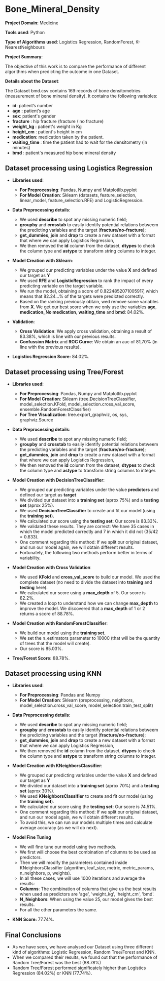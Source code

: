 # Bone_Mineral_Density

**Project Domain**: Medicine

**Tools used**: Python

**Type of Algorithms used**: Logistics Regression, RandomForest, K-NearestNeighbours

**Project Summary**:

The objective of this work is to compare the performance of different algorithms when predicting the outcome in one Dataset. 

**Details about the Dataset**:

The Dataset bmd.csv contains 169 records of bone densitometries (measurement of bone mineral density). It contains the following variables:

   - **id**: patient’s number
   - **age** : patient’s age
   - **sex**: patient's gender
   - **fracture** : hip fracture (fracture / no fracture)
   - **weight_kg** : patient's weight in Kg
   - **height_cm** : patient's height in cm
   - **medication**: medication taken by the patient.
   - **waiting_time** : time the patient had to wait for the densitometry (in minutes)
   - **bmd** : patient's measured hip bone mineral density 

## Dataset processing using Logistics Regression ##

   - **Libraries used**: 
     - **For Preprocessing**: Pandas, Numpy and Matplotlib.pyplot
     - **For Model Creation**: Sklearn (datasets, feature_selection, linear_model, feature_selection.RFE) and LogisticRegression.
   
   - **Data Preprocessing details**: 
     - We used **describe** to spot any missing numeric field; 
     - **groupby** and **crosstab** to easily identify potential relations betweem the predicting variables and the target (**fracture/no-fracture**); 
     - **get_dummies**, **join** and **drop** to create a new dataset with a format that where we can apply Logistics Regression, 
     - We then removed the **id** column from the dataset, **dtypes** to check the column type and **astype** to transform string columns to integer.

   - **Model Creation with Sklearn**: 
     - We grouped our predicting variables under the value **X** and defined our target as **Y**
     - We used **RFE** and **LogisticRegression** to rank the impact of every predicting variable on the target variable. 
     - We run the model, obtaining a score of 0.8224852071005917, which means that 82.24...% of the targets were predicted correctly.
     - Based on the ranking previously obtain, wed remove some variables from **X**. We get our best score when we only use the variables **age**, **medication_No medication**, **waiting_time** and **bmd**: 84.02%.
     
   - **Validation**: 
     - **Cross Validation**: We apply cross validation, obtaining a result of 83.38%, which is line with our previous results. 
     - **Confussion Matrix** and **ROC Curve**: We obtain an auc of 81,70% (in line with the previous results).

   - **Logistics Regression Score:** 84.02%. 
     

## Dataset processing using Tree/Forest ##
   - **Libraries used**: 
     - **For Preprocessing**: Pandas, Numpy and Matplotlib.pyplot
     - **For Model Creation**: Sklearn (tree.DecisionTreeClassifier, model_selection.KFold, model_selection.cross_val_score, ensemble.RandomForestClassifier)
     - **For Tree Visualization**: tree.export_graphviz, os, sys, graphviz.Source
   
   - **Data Preprocessing details**: 
     - We used **describe** to spot any missing numeric field; 
     - **groupby** and **crosstab** to easily identify potential relations betweem the predicting variables and the target (**fracture/no-fracture**); 
     - **get_dummies**, **join** and **drop** to create a new dataset with a format that where we can apply Logistics Regression, 
     - We then removed the **id** column from the dataset, **dtypes** to check the column type and **astype** to transform string columns to integer.

   - **Model Creation with DecisionTreeClassifier**: 
     - We grouped our predicting variables under the value **predictors** and defined our target as **target**
     - We divided our dataset into a **training set** (aprox 75%) and a **testing set** (aprox 25%).
     - We used **DecisionTreeClassifier** to create and fit our model (using the **training set**).
     - We calculated our score using the **testing set**: Our score is 83.33%. 
     - We validated these results. They are correct: We have 35 cases in which the model predicted correctly and 7 in which it did not (35/42 = 0.833).
     - One comment regarding this method: If we split our original dataset, and run our model again, we will obtain different results. 
     - Fortunately, the following two methods perform better in terms of variability.
     
   - **Model Creation with Cross Validation**: 
     - We used **KFold** and **cross_val_score** to build our model. We used the complete dataset (no need to divide the dataset into **training** and **testing** here).
     - We calculated our score using a **max_depth** of 5. Our score is 82.2%.
     - We created a loop to understand how we can change **max_depth** to improve the model. We discovered that a **max_depth** of 1 or 2 returns a score of 88.78%.

   - **Model Creation with RandomForestClassifier**: 
     - We build our model using the **training set**.
     - We set the n_estimators parameter to 10000 (that will be the quantity of trees that the model will create).
     - Our score is 85.03%.

   -  **Tree/Forest Score:** 88.78%. 

## Dataset processing using KNN ##
   - **Libraries used**: 
     - **For Preprocessing**: Pandas and Numpy
     - **For Model Creation**: Sklearn (preprocessing, neighbors, model_selection.cross_val_score, model_selection.train_test_split)

   - **Data Preprocessing details**: 
     - We used **describe** to spot any missing numeric field; 
     - **groupby** and **crosstab** to easily identify potential relations betweem the predicting variables and the target (**fracture/no-fracture**); 
     - **get_dummies**, **join** and **drop** to create a new dataset with a format that where we can apply Logistics Regression, 
     - We then removed the **id** column from the dataset, **dtypes** to check the column type and **astype** to transform string columns to integer.

   - **Model Creation with KNeighborsClassifier**: 
     - We grouped our predicting variables under the value **X** and defined our target as **Y**
     - We divided our dataset into a **training set** (aprox 70%) and a **testing set** (aprox 30%).
     - We used **KNeighborsClassifier** to create and fit our model (using the **training set**).
     - We calculated our score using the **testing set**: Our score is 74.51%. 
     - One comment regarding this method: If we split our original dataset, and run our model again, we will obtain different results. 
     - To avoid this, we can run our models multiple times and calculate average accuracy (as we will do next).
     
   - **Model Fine Tuning**
     - We will fine tune our model using two methods. 
     - We first will choose the best combination of columns to be used as predictors.
     - Then we will modify the parameters contained inside KNeighborsClassifier (algorithm, leaf_size, metric, metric_params, n_neighbors, p, weights).
     - In all these cases, we will use 1000 iterations and average the results:
     - **Columns**: The combination of columns that give us the best results when used as predictors are 'age', 'weight_kg', 'height_cm', 'bmd'.
     - **N_Neighbors**: When using the value 25, our model gives the best results.
     - For all the other parameters the same.

   - **KNN Score:** 77.74%. 


## Final Conclusions ##
   - As we have seen, we have analysed our Dataset using three different kind of algorithms: Logistic Regression, Random Tree/Forest and KNN.
   - When we compared their results, we found out that the performance of Random Tree/Forest was the best (88.78%)
   - Random Tree/Forest performed significately higher than Logistics Regression (84.02%) or KNN (77.74%).
